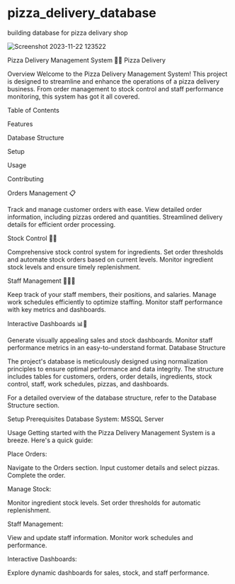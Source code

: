 # pizza_delivery_database
building database for pizza delivary shop



![Screenshot 2023-11-22 123522](https://github.com/akhilkarthik/pizza_delivery_database/assets/40953068/ebd7c1b2-c5a7-43b8-b823-c8cdd1cee477)

Pizza Delivery Management System 🍕🚚
Pizza Delivery

Overview
Welcome to the Pizza Delivery Management System! This project is designed to streamline and enhance the operations of a pizza delivery business. From order management to stock control and staff performance monitoring, this system has got it all covered.



Table of Contents

Features

Database Structure

Setup

Usage

Contributing



Orders Management 📋


Track and manage customer orders with ease.
View detailed order information, including pizzas ordered and quantities.
Streamlined delivery details for efficient order processing.

Stock Control 🍅🧀


Comprehensive stock control system for ingredients.
Set order thresholds and automate stock orders based on current levels.
Monitor ingredient stock levels and ensure timely replenishment.


Staff Management 👩‍🍳🚗


Keep track of your staff members, their positions, and salaries.
Manage work schedules efficiently to optimize staffing.
Monitor staff performance with key metrics and dashboards.

Interactive Dashboards 📊🚀


Generate visually appealing sales and stock dashboards.
Monitor staff performance metrics in an easy-to-understand format.
Database Structure



The project's database is meticulously designed using normalization principles to ensure optimal performance and data integrity. The structure includes tables for customers, orders, order details, ingredients, stock control, staff, work schedules, pizzas, and dashboards.



For a detailed overview of the database structure, refer to the Database Structure section.



Setup
Prerequisites
Database System: MSSQL Server


Usage
Getting started with the Pizza Delivery Management System is a breeze. Here's a quick guide:



Place Orders:


Navigate to the Orders section.
Input customer details and select pizzas.
Complete the order.


Manage Stock:

Monitor ingredient stock levels.
Set order thresholds for automatic replenishment.


Staff Management:

View and update staff information.
Monitor work schedules and performance.


Interactive Dashboards:

Explore dynamic dashboards for sales, stock, and staff performance.
